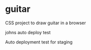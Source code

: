 # guitar
CSS project to draw guitar in a browser

johns auto deploy test

Auto deployment test for staging
